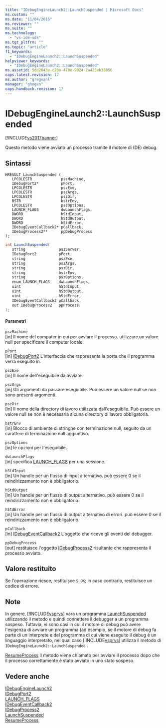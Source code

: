```yaml
---
title: "IDebugEngineLaunch2::LaunchSuspended | Microsoft Docs"
ms.custom: ""
ms.date: "11/04/2016"
ms.reviewer: ""
ms.suite: ""
ms.technology: 
  - "vs-ide-sdk"
ms.tgt_pltfrm: ""
ms.topic: "article"
f1_keywords: 
  - "IDebugEngineLaunch2::LaunchSuspended"
helpviewer_keywords: 
  - "IDebugEngineLaunch2::LaunchSuspended"
ms.assetid: 5dd2643e-c20a-470e-9024-2a423eb39856
caps.latest.revision: 17
ms.author: "gregvanl"
manager: "ghogen"
caps.handback.revision: 17
---
```

# IDebugEngineLaunch2::LaunchSuspended
[!INCLUDE[vs2017banner](../../../code-quality/includes/vs2017banner.md)]

Questo metodo viene avviato un processo tramite il motore di \(DE\) debug.  
  
## Sintassi  
  
```cpp#  
HRESULT LaunchSuspended (   
   LPCOLESTR             pszMachine,  
   IDebugPort2*          pPort,  
   LPCOLESTR             pszExe,  
   LPCOLESTR             pszArgs,  
   LPCOLESTR             pszDir,  
   BSTR                  bstrEnv,  
   LPCOLESTR             pszOptions,  
   LAUNCH_FLAGS          dwLaunchFlags,  
   DWORD                 hStdInput,  
   DWORD                 hStdOutput,  
   DWORD                 hStdError,  
   IDebugEventCallback2* pCallback,  
   IDebugProcess2**      ppDebugProcess  
);  
```  
  
```c#  
int LaunchSuspended(  
   string               pszServer,   
   IDebugPort2          pPort,   
   string               pszExe,   
   string               pszArgs,   
   string               pszDir,   
   string               bstrEnv,   
   string               pszOptions,   
   enum_LAUNCH_FLAGS    dwLaunchFlags,   
   uint                 hStdInput,   
   uint                 hStdOutput,   
   uint                 hStdError,  
   IDebugEventCallback2 pCallback,   
   out IDebugProcess2   ppProcess  
);  
```  
  
#### Parametri  
 `pszMachine`  
 \[in\]  Il nome del computer in cui per avviare il processo.  utilizzare un valore null per specificare il computer locale.  
  
 `pPort`  
 \[in\]  [IDebugPort2](../../../extensibility/debugger/reference/idebugport2.md) L'interfaccia che rappresenta la porta che il programma verrà eseguito in.  
  
 `pszExe`  
 \[in\]  Il nome dell'eseguibile da avviare.  
  
 `pszArgs`  
 \[in\]  Gli argomenti da passare eseguibile.  Può essere un valore null se non sono presenti argomenti.  
  
 `pszDir`  
 \[in\]  Il nome della directory di lavoro utilizzata dall'eseguibile.  Può essere un valore null se non è necessaria alcuna directory di lavoro obbligatoria.  
  
 `bstrEnv`  
 \[in\]  Blocco di ambiente di stringhe con terminazione null, seguito da un carattere di terminazione null aggiuntivo.  
  
 `pszOptions`  
 \[in\]  le opzioni per l'eseguibile.  
  
 `dwLaunchFlags`  
 \[in\]  specifica [LAUNCH\_FLAGS](../../../extensibility/debugger/reference/launch-flags.md) per una sessione.  
  
 `hStdInput`  
 \[in\]  Un handle per un flusso di input alternativo.  può essere 0 se il reindirizzamento non è obbligatorio.  
  
 `hStdOutput`  
 \[in\]  Un handle per un flusso di output alternativo.  può essere 0 se il reindirizzamento non è obbligatorio.  
  
 `hStdError`  
 \[in\]  Un handle per un flusso di output alternativo di errori.  può essere 0 se il reindirizzamento non è obbligatorio.  
  
 `pCallback`  
 \[in\]  [IDebugEventCallback2](../../../extensibility/debugger/reference/idebugeventcallback2.md) L'oggetto che riceve gli eventi del debugger.  
  
 `ppDebugProcess`  
 \[out\]  restituisce l'oggetto [IDebugProcess2](../../../extensibility/debugger/reference/idebugprocess2.md) risultante che rappresenta il processo avviato.  
  
## Valore restituito  
 Se l'operazione riesce, restituisce `S_OK`; in caso contrario, restituisce un codice di errore.  
  
## Note  
 In genere, [!INCLUDE[vsprvs](../../../code-quality/includes/vsprvs_md.md)] vara un programma [LaunchSuspended](../../../extensibility/debugger/reference/idebugportex2-launchsuspended.md) utilizzando il metodo e quindi connettere il debugger a un programma sospeso.  Tuttavia, vi sono casi in cui il motore di debug può avere l'esigenza di avviare un programma \(ad esempio, se il motore di debug fa parte di un interprete e del programma di cui viene eseguito il debug è un linguaggio interpretato, nel qual caso [!INCLUDE[vsprvs](../../../code-quality/includes/vsprvs_md.md)] utilizza il metodo di `IDebugEngineLaunch2::LaunchSuspended` .  
  
 [ResumeProcess](../../../extensibility/debugger/reference/idebugenginelaunch2-resumeprocess.md) Il metodo viene chiamato per avviare il processo dopo che il processo correttamente è stato avviato in uno stato sospeso.  
  
## Vedere anche  
 [IDebugEngineLaunch2](../../../extensibility/debugger/reference/idebugenginelaunch2.md)   
 [IDebugPort2](../../../extensibility/debugger/reference/idebugport2.md)   
 [LAUNCH\_FLAGS](../../../extensibility/debugger/reference/launch-flags.md)   
 [IDebugEventCallback2](../../../extensibility/debugger/reference/idebugeventcallback2.md)   
 [IDebugProcess2](../../../extensibility/debugger/reference/idebugprocess2.md)   
 [LaunchSuspended](../../../extensibility/debugger/reference/idebugportex2-launchsuspended.md)   
 [ResumeProcess](../../../extensibility/debugger/reference/idebugenginelaunch2-resumeprocess.md)